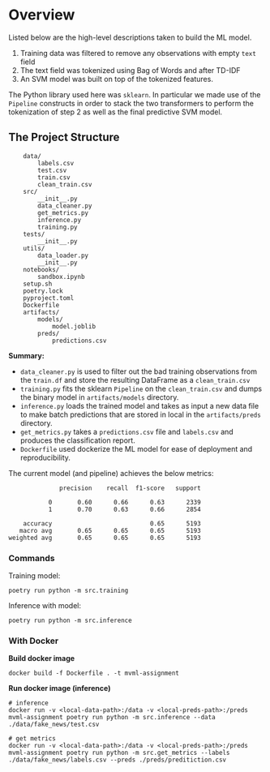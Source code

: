 # Overview
Listed below are the high-level descriptions taken to build the ML model.

1. Training data was filtered to remove any observations with empty `text` field
2. The text field was tokenized using Bag of Words and after TD-IDF
3. An SVM model was built on top of the tokenized features.

The Python library used here was `sklearn`. In particular we made use of the
`Pipeline` constructs in order to stack the two transformers to perform the
tokenization of step 2 as well as the final predictive SVM model.

## The Project Structure
```
    data/
        labels.csv
        test.csv
        train.csv
        clean_train.csv
    src/
        __init__.py
        data_cleaner.py
        get_metrics.py
        inference.py
        training.py
    tests/
        __init__.py
    utils/
        data_loader.py
        __init__.py
    notebooks/
        sandbox.ipynb
    setup.sh
    poetry.lock
    pyproject.toml
    Dockerfile
    artifacts/
        models/
            model.joblib
        preds/
            predictions.csv
```

**Summary:**

- `data_cleaner.py` is used to filter out the bad training observations from the
`train.df` and store the resulting DataFrame as a `clean_train.csv`
- `training.py` fits the sklearn `Pipeline` on the `clean_train.csv` and dumps
the binary model in `artifacts/models` directory.
- `inference.py` loads the trained model and takes as input a new data file
to make batch predictions that are stored in local in the `artifacts/preds`
directory.
- `get_metrics.py` takes a `predictions.csv` file and `labels.csv` and produces
the classification report.
- `Dockerfile` used dockerize the ML model for ease of deployment and
reproducibility.

The current model (and pipeline) achieves the below metrics:

```
              precision    recall  f1-score   support

           0       0.60      0.66      0.63      2339
           1       0.70      0.63      0.66      2854

    accuracy                           0.65      5193
   macro avg       0.65      0.65      0.65      5193
weighted avg       0.65      0.65      0.65      5193
```

### Commands
Training model:
```
poetry run python -m src.training 
```

Inference with model:
```
poetry run python -m src.inference
```

### With Docker

**Build docker image**
```
docker build -f Dockerfile . -t mvml-assignment
```

**Run docker image (inference)**
```
# inference
docker run -v <local-data-path>:/data -v <local-preds-path>:/preds mvml-assignment poetry run python -m src.inference --data ./data/fake_news/test.csv

# get metrics
docker run -v <local-data-path>:/data -v <local-preds-path>:/preds mvml-assignment poetry run python -m src.get_metrics --labels ./data/fake_news/labels.csv --preds ./preds/preditiction.csv
```


